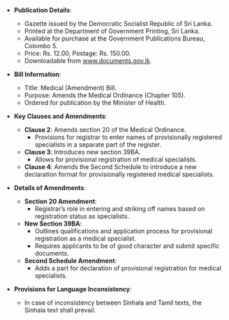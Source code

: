 - **Publication Details**:
  - Gazette issued by the Democratic Socialist Republic of Sri Lanka.
  - Printed at the Department of Government Printing, Sri Lanka.
  - Available for purchase at the Government Publications Bureau, Colombo 5.
  - Price: Rs. 12.00, Postage: Rs. 150.00.
  - Downloadable from www.documents.gov.lk.

- **Bill Information**:
  - Title: Medical (Amendment) Bill.
  - Purpose: Amends the Medical Ordinance (Chapter 105).
  - Ordered for publication by the Minister of Health.

- **Key Clauses and Amendments**:
  - **Clause 2**: Amends section 20 of the Medical Ordinance.
    - Provisions for registrar to enter names of provisionally registered specialists in a separate part of the register.
  - **Clause 3**: Introduces new section 39BA.
    - Allows for provisional registration of medical specialists.
  - **Clause 4**: Amends the Second Schedule to introduce a new declaration format for provisionally registered medical specialists.

- **Details of Amendments**:
  - **Section 20 Amendment**:
    - Registrar’s role in entering and striking off names based on registration status as specialists.
  - **New Section 39BA**:
    - Outlines qualifications and application process for provisional registration as a medical specialist.
    - Requires applicants to be of good character and submit specific documents.
  - **Second Schedule Amendment**:
    - Adds a part for declaration of provisional registration for medical specialists.

- **Provisions for Language Inconsistency**:
  - In case of inconsistency between Sinhala and Tamil texts, the Sinhala text shall prevail.